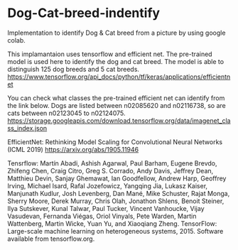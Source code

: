# Dog-Cat-breed-indentify
Implementation to identify Dog &amp; Cat breed from a picture by using google colab.

This implamantaion uses tensorflow and efficient net. The pre-trained model is used here to identify the dog and cat breed. The model is able to distinguish 125 dog breeds and 5 cat breeds.
https://www.tensorflow.org/api_docs/python/tf/keras/applications/efficientnet

You can check what classes the pre-trained efficient net can identify from the link below. Dogs are listed between n02085620 and n02116738, so are cats between n02123045 to n02124075.
https://storage.googleapis.com/download.tensorflow.org/data/imagenet_class_index.json

EfficientNet: Rethinking Model Scaling for Convolutional Neural Networks (ICML 2019)
https://arxiv.org/abs/1905.11946

Tensrflow:
Martín Abadi, Ashish Agarwal, Paul Barham, Eugene Brevdo,
Zhifeng Chen, Craig Citro, Greg S. Corrado, Andy Davis,
Jeffrey Dean, Matthieu Devin, Sanjay Ghemawat, Ian Goodfellow,
Andrew Harp, Geoffrey Irving, Michael Isard, Rafal Jozefowicz, Yangqing Jia,
Lukasz Kaiser, Manjunath Kudlur, Josh Levenberg, Dan Mané, Mike Schuster,
Rajat Monga, Sherry Moore, Derek Murray, Chris Olah, Jonathon Shlens,
Benoit Steiner, Ilya Sutskever, Kunal Talwar, Paul Tucker,
Vincent Vanhoucke, Vijay Vasudevan, Fernanda Viégas,
Oriol Vinyals, Pete Warden, Martin Wattenberg, Martin Wicke,
Yuan Yu, and Xiaoqiang Zheng.
TensorFlow: Large-scale machine learning on heterogeneous systems,
2015. Software available from tensorflow.org.

